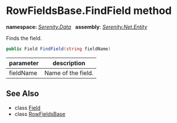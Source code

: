 # RowFieldsBase.FindField method
**namespace:** *[Serenity.Data](../../README.md#serenity.data-namespace)*   **assembly**: *[Serenity.Net.Entity](../../README.md)*

Finds the field.

```csharp
public Field FindField(string fieldName)
```

| parameter | description |
| --- | --- |
| fieldName | Name of the field. |

## See Also

* class [Field](../Field.md)
* class [RowFieldsBase](../RowFieldsBase.md)